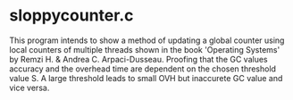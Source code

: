 # sloppycounter.c

This program intends to show a method of updating a global counter using local counters of multiple threads shown in the book 'Operating Systems' by Remzi H. & Andrea C. Arpaci-Dusseau.
Proofing that the GC values accuracy and the overhead time are dependent on the chosen threshold value S.
A large threshold leads to small OVH but inaccurete GC value and vice versa. 

